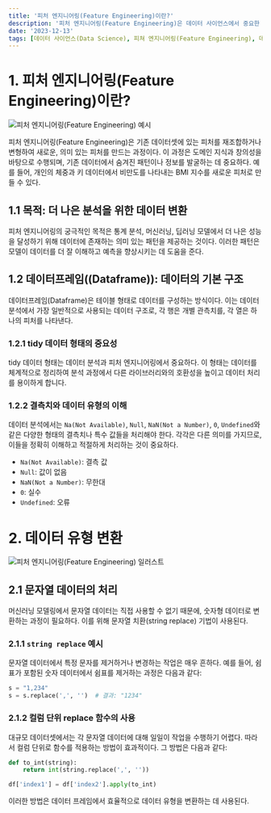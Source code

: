 ```yaml
---
title: '피처 엔지니어링(Feature Engineering)이란?'
description: '피처 엔지니어링(Feature Engineering)은 데이터 사이언스에서 중요한 과정으로, 기존 데이터셋의 피처를 재조합하거나 변형하여 새로운 의미 있는 피처를 생성한다. 이 글에서는 피처 엔지니어링의 개념, 목적, 그리고 데이터 프레임을 사용하는 방법을 설명한다. 피처 엔지니어링은 통계 분석, 머신러닝, 딥러닝 모델의 성능 향상에 기여하며, 데이터 내 의미 있는 패턴을 발굴하는 데 필수적이다. 또한, 데이터의 기본 구조인 데이터프레임의 사용 방법, tidy 데이터 형태의 중요성, 결측치 처리 방법 및 데이터 유형 변환에 대해서도 다룬다. 특히, 문자열 데이터를 숫자형 데이터로 변환하는 과정과 관련된 실용적인 예시도 포함되어 있어, 파이썬과 판다스를 사용하는 데이터 사이언티스트들에게 유용한 정보를 제공한다.'
date: '2023-12-13'
tags: [데이터 사이언스(Data Science), 피쳐 엔지니어링(Feature Engineering), 데이터프레임(Dataframe)]
---
```


# 1. 피처 엔지니어링(Feature Engineering)이란?

![피처 엔지니어링(Feature Engineering) 예시](https://yoonminlee-blog-image.s3.ap-northeast-2.amazonaws.com/feature-engineering-2.png)

피처 엔지니어링(Feature Engineering)은 기존 데이터셋에 있는 피처를 재조합하거나 변형하여 새로운, 의미 있는 피처를 만드는 과정이다. 이 과정은 도메인 지식과 창의성을 바탕으로 수행되며, 기존 데이터에서 숨겨진 패턴이나 정보를 발굴하는 데 중요하다. 예를 들어, 개인의 체중과 키 데이터에서 비만도를 나타내는 BMI 지수를 새로운 피처로 만들 수 있다.

## 1.1 목적: 더 나은 분석을 위한 데이터 변환

피처 엔지니어링의 궁극적인 목적은 통계 분석, 머신러닝, 딥러닝 모델에서 더 나은 성능을 달성하기 위해 데이터에 존재하는 의미 있는 패턴을 제공하는 것이다. 이러한 패턴은 모델이 데이터를 더 잘 이해하고 예측을 향상시키는 데 도움을 준다.

## 1.2 데이터프레임((Dataframe)): 데이터의 기본 구조

데이터프레임(Dataframe)은 테이블 형태로 데이터를 구성하는 방식이다. 이는 데이터 분석에서 가장 일반적으로 사용되는 데이터 구조로, 각 행은 개별 관측치를, 각 열은 하나의 피처를 나타낸다.

### 1.2.1 tidy 데이터 형태의 중요성

tidy 데이터 형태는 데이터 분석과 피처 엔지니어링에서 중요하다. 이 형태는 데이터를 체계적으로 정리하여 분석 과정에서 다른 라이브러리와의 호환성을 높이고 데이터 처리를 용이하게 합니다.

### 1.2.2 결측치와 데이터 유형의 이해

데이터 분석에서는 `Na(Not Available)`, `Null`, `NaN(Not a Number)`, `0`, `Undefined`와 같은 다양한 형태의 결측치나 특수 값들을 처리해야 한다. 각각은 다른 의미를 가지므로, 이들을 정확히 이해하고 적절하게 처리하는 것이 중요하다.

- `Na(Not Available)`: 결측 값
- `Null`: 값이 없음
- `NaN(Not a Number)`: 무한대
- `0`: 실수
- `Undefined`: 오류

# 2. 데이터 유형 변환

![피처 엔지니어링(Feature Engineering) 일러스트](https://yoonminlee-blog-image.s3.ap-northeast-2.amazonaws.com/feature-engineering-1.png)

## 2.1 문자열 데이터의 처리

머신러닝 모델링에서 문자열 데이터는 직접 사용할 수 없기 때문에, 숫자형 데이터로 변환하는 과정이 필요하다. 이를 위해 문자열 치환(string replace) 기법이 사용된다.

### 2.1.1 `string replace` 예시

문자열 데이터에서 특정 문자를 제거하거나 변경하는 작업은 매우 흔하다. 예를 들어, 쉼표가 포함된 숫자 데이터에서 쉼표를 제거하는 과정은 다음과 같다:

```py
s = "1,234"
s = s.replace(',', '')  # 결과: "1234"
```

### 2.1.2 컬럼 단위 replace 함수의 사용

대규모 데이터셋에서는 각 문자열 데이터에 대해 일일이 작업을 수행하기 어렵다. 따라서 컬럼 단위로 함수를 적용하는 방법이 효과적이다. 그 방법은 다음과 같다:

```py
def to_int(string):
    return int(string.replace(',', ''))

df['index1'] = df['index2'].apply(to_int)
```

이러한 방법은 데이터 프레임에서 효율적으로 데이터 유형을 변환하는 데 사용된다.